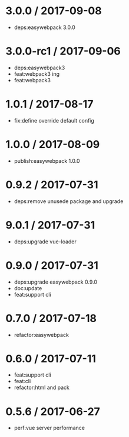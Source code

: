 
3.0.0 / 2017-09-08
==================

  * deps:easywebpack 3.0.0

3.0.0-rc1 / 2017-09-06
======================

  * deps:easywebpack3
  * feat:webpack3 ing
  * feat:webpack3

1.0.1 / 2017-08-17
==================

  * fix:define  override default config

1.0.0 / 2017-08-09
==================

  * publish:easywebpack 1.0.0

0.9.2 / 2017-07-31
==================

  * deps:remove unusede package and upgrade

9.0.1 / 2017-07-31
==================

  * deps:upgrade vue-loader

0.9.0 / 2017-07-31
==================

  * deps:upgrade easywebpack 0.9.0
  * doc:update
  * feat:support cli

0.7.0 / 2017-07-18
=================

  * refactor:easywebpack

0.6.0 / 2017-07-11
==================

  * feat:support cli
  * feat:cli
  * refactor:html and pack

0.5.6 / 2017-06-27
==================

  * perf:vue server performance
